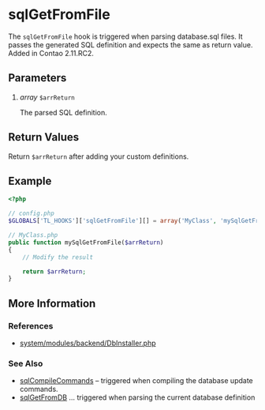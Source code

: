 # sqlGetFromFile


The `sqlGetFromFile` hook is triggered when parsing database.sql files. It passes the generated SQL definition and expects the same as return value. Added in Contao 2.11.RC2.



## Parameters 

1. *array* `$arrReturn`

	The parsed SQL definition.



## Return Values 

Return `$arrReturn` after adding your custom definitions.


## Example 

```php
<?php

// config.php
$GLOBALS['TL_HOOKS']['sqlGetFromFile'][] = array('MyClass', 'mySqlGetFromFile');

// MyClass.php
public function mySqlGetFromFile($arrReturn)
{
	// Modify the result

	return $arrReturn;
}
```


## More Information


### References

- [system/modules/backend/DbInstaller.php](https://github.com/contao/core/blob/2.11.7/system/modules/backend/DbInstaller.php#L417)


### See Also

- [sqlCompileCommands](sqlCompileCommands.md) – triggered when compiling the database update commands.
- [sqlGetFromDB](sqlGetFromDB.md) … triggered when parsing the current database definition
